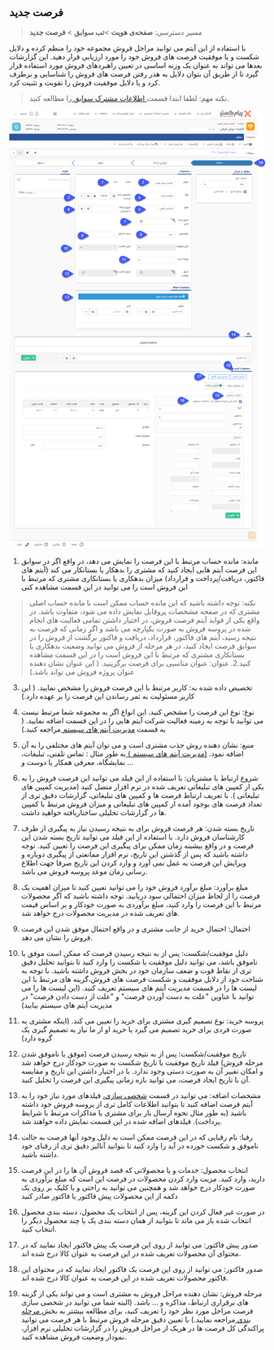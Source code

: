 ﻿## فرصت جدید

> مسیر دسترسی:  **صفحه‌ی هویت** >**تب سوابق** > **فرصت جدید** 

با استفاده از این آیتم می توانید مراحل فروش مجموعه خود را منظم کرده و دلایل شکست و یا موفقیت فرصت های فروش خود را مورد ارزیابی قرار دهید. این گزارشات بعدها می تواند به عنوان یک وزنه اساسی در تعیین راهبردهای فروش مورد استفاده قرار گیرد تا از طریق آن بتوان دلایل به هدر رفتن فرصت های فروش را شناسایی و برطرف کرد و یا دلایل موفقیت فروش را تقویت و تثبیت کرد. 

> نکته مهم: لطفا ابتدا قسمت[ اطلاعات مشترک سوابق ](https://github.com/1stco/PayamGostarDocs/blob/master/help%202.5.4/Integrated-bank/Database/Records/Joint-record-information/Joint-record-information.md)را مطالعه کنید.

![](12.png)

1. مانده: مانده حساب مرتبط با این فرصت را نمایش می دهد، در واقع اگر در سوابق این فرصت آیتم هایی ایجاد کنید که مشتری را بدهکار یا بستانکار می کند (آیتم های فاکتور، دریافت/پرداخت و قرارداد) میزان بدهکاری یا بستانکاری مشتری که مرتبط با این فروش است را می توانید در این قسمت مشاهده کنی

> نکته: توجه داشته باشید که این مانده حساب ممکن است با مانده حساب اصلی مشتری که در صفحه مشخصات پروفایل نمایش داده می شود، متفاوت باشد. در واقع یکی از فواید آیتم فرصت فروش، در اختیار داشتن تمامی فعالیت های انجام شده در پروسه فروش به صورت یکپارچه می باشد و اگر زمانی که فرصت به نتیجه رسید، آیتم های فاکتور، قرارداد، دریافت و فاکتور برگشت از فروش را در سوابق فرصت ایجاد کنید، در هر مرحله از فروش می توانید وضعیت بدهکاری یا بستانکاری مشتری که مرتبط با این فروش است را در این قسمت مشاهده کنید.2.  عنوان: عنوان مناسبی برای فرصت برگزینید. ( این عنوان نشان دهنده عنوان پروژه فروش می تواند باشد.)

3. تخصیص داده شده به: کاربر مرتبط با این فرصت فروش را مشخص نمایید. ( این کاربر مسئولیت به ثمر رساندن این فرصت را بر عهده دارد.)

4. نوع: نوع این فرصت را مشخص کنید. این انواع اگر به مجموعه شما مرتبط نیست می توانید با توجه به زمینه فعالیت شرکت آیتم هایی را در این قسمت اضافه نمایید. ( به قسمت [مدیریت آیتم های سیستم ](https://github.com/1stco/PayamGostarDocs/blob/master/help%202.5.4/Basic-Information/Management-of-system-items/Management-of-system-items.md)مراجعه کنید.)

5. منبع: نشان دهنده روش جذب مشتری است و می توان آیتم های مختلفی را به آن اضافه نمود. [(مدیریت آیتم های سیستم ) ](https://github.com/1stco/PayamGostarDocs/blob/master/help%202.5.4/Basic-Information/Management-of-system-items/Management-of-system-items.md)به طور مثال : تماس تلفنی، تبلیغات، نمایشگاه، معرفی همکار یا دوست و ...

6. شروع ارتباط با مشتریان: با استفاده از این فیلد می توانید این فرصت فروش را به یکی از کمپین های تبلیغاتی تعریف شده در نرم افزار متصل کنید (مدیریت کمپین های تبلیغاتی ). با تعریف ارتباط فرصت ها و کمپین های تبلیغاتی، گزارشات دقیق تری از تعداد فرصت های بوجود آمده از کمپین های تبلیغاتی و میزان فروش مرتبط با کمپین ها در گزارشات تحلیلی ساختاریافته خواهید داشت.


7. تاریخ بسته شدن: هر فرصت فروش برای به نتیجه رسیدن نیاز به پیگیری از طرف کارشناسان فروش دارد. با استفاده از این فیلد می توانید تاریخ بسته شدن این فرصت و در واقع بیشینه زمان ممکن برای پیگیری این فرصت را تعیین کنید. توجه داشته باشید که پس از گذشتن این تاریخ، نرم افزار ممانعتی از پیگیری دوباره و ویرایش این فرصت به عمل نمی آورد و وارد کردن این تاریخ صرفا جهت اطلاع رسانی زمان موعد پروسه فروش می باشد.

8. مبلغ برآورد: مبلغ برآورد فروش خود را می توانید تعیین کنید تا میزان اهمیت یک فرصت را از لحاظ میزان احتمالی سود دریابید. توجه داشته باشید که اگر محصولات مرتبط با این فرصت را وارد کنید، مبلغ برآوردی به صورت خودکار و بر اساس قیمت های تعریف شده در مدیریت محصولات درج خواهد شد.

9. احتمال: احتمال خرید از جانب مشتری و در واقع احتمال موفق شدن این فرصت فروش را نشان می دهد.

10. دلیل موفقیت/شکست: پس از به نتیجه رسیدن فرصت که ممکن است موفق یا ناموفق باشد، می توانید دلیل موفقیت یا شکست را وارد کنید تا بتوانید تحلیل دقیق تری از نقاط قوت و ضعف سازمان خود در بخش فروش داشته باشید. با توجه به شناخت خود از دلایل موفقیت و شکست فرصت های فروش،گزینه های مرتبط با این لیست ها را در قسمت مدیریت آیتم های سیستم تعریف کنید. (این لیست ها را می توانید با عناوین "علت به دست آوردن فرصت" و "علت از دست دادن فرصت" در مدیریت آیتم های سیستم بیابید)

11. پروسه خرید: نوع تصمیم گیری مشتری برای خرید را تعیین می کند. (اینکه مشتری به صورت فردی برای خرید تصمیم می گیرد یا خرید او از ما نیاز به تصمیم گیری یک گروه دارد)

12. تاریخ موفقیت/شکست: پس از به نتیجه رسیدن فرصت (موفق یا ناموفق شدن مرحله فروش) فیلد تاریخ موفقیت یا تاریخ شکست به صورت خودکار درج خواهد شد و امکان تغییر آن به صورت دستی وجود ندارد. با در اختیار داشتن این تاریخ و مقایسه آن با تاریخ ایجاد فرصت، می توانید بازه زمانی پیگیری این فرصت را تحلیل کنید.

13. مشخصات اضافه: می توانید در قسمت [شخصی سازی،](https://github.com/1stco/PayamGostarDocs/blob/master/help%202.5.4/Settings/Personalization-crm/Overview/General-information/Add-features/Add-features.md) فیلدهای مورد نیاز خود را به آیتم فرصت اضافه کنید تا بتوانید اطلاعات کامل تری از پروسه فروش خود داشته باشید (به طور مثال نحوه ارسال بار برای مشتری یا مذاکرات مرتبط با شرایط پرداخت). فیلدهای اضافه شده در این قسمت نمایش داده خواهند شد.

14. رقبا: نام رقبایی که در این فرصت ممکن است به دلیل وجود آنها فرصت به حالت ناموفق و شکست خورده در آید را وارد کنید تا بتوانید آنالیز دقیق تری از رقبای خود داشته باشید.

15. انتخاب محصول: خدمات و یا محصولاتی که قصد فروش آن ها را در این فرصت دارید، وارد کنید. مزیت وارد کردن محصولات در فرصت این است که مبلغ برآوردی به صورت خودکار درج خواهد شد و همچنین می توانید به راحتی و با کلیک بر روی یک دکمه از این محصولات پیش فاکتور یا فاکتور صادر کنید

16. در صورت غیر فعال کردن این گزینه، پس از انتخاب یک محصول، دسته بندی محصول انتخاب شده باز می ماند تا بتوانید از همان دسته بندی یک یا چند محصول دیگر را انتخاب کنید.

17. صدور پیش فاکتور: می توانید از روی این فرصت یک پیش فاکتور ایجاد نمایید که در محتوای آن محصولات تعریف شده در این فرصت به عنوان کالا درج شده اند.

18. صدور فاکتور: می توانید از روی این فرصت یک فاکتور ایجاد نمایید که در محتوای این فاکتور محصولات تعریف شده در این فرصت به عنوان کالا درج شده اند.

19. مرحله فروش: نشان دهنده مراحل فروش به مشتری است و می تواند یکی از گزینه های برقراری ارتباط، مذاکره و ... باشد. (البته شما می توانید در شخصی سازی فرصت مراحل مورد نظر خود را تعریف کنید، برای مطالعه بیشتر به بخش[ مرحله بندی ](https://github.com/1stco/PayamGostarDocs/blob/master/help2.5.4/Settings/Personalization-crm/Overview/General-information/leveling/leveling.md)مراجعه نمایید.) با تعیین دقیق مرحله فروش مرتبط با هر فرصت می توانید پراکندگی کل فرصت ها در هریک از مراحل فروش را در گزارشات تحلیلی نرم افزار، نمودار وضعیت فروش مشاهده کنید.

